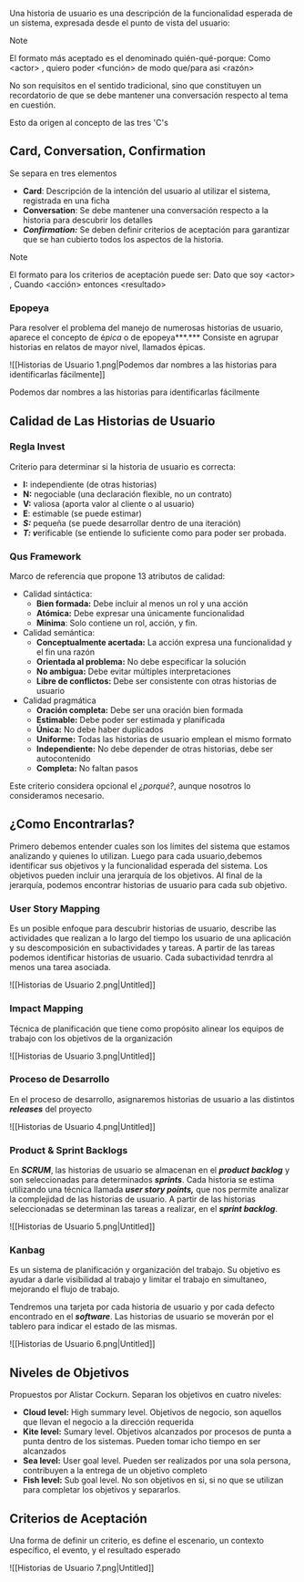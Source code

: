Una historia de usuario es una descripción de la funcionalidad esperada de un sistema, expresada desde el punto de vista del usuario:

> [!note]
> El formato más aceptado es el denominado quién-qué-porque: Como \<actor> , quiero poder \<función> de modo que/para asi \<razón>

No son requisitos en el sentido tradicional, sino que constituyen un recordatorio de que se debe mantener una conversación respecto al tema en cuestión.

Esto da origen al concepto de las tres 'C's

## Card, Conversation, Confirmation

Se separa en tres elementos

- **Card**: Descripción de la intención del usuario al utilizar el sistema, registrada en una ficha
- **Conversation**: Se debe mantener una conversación respecto a la historia para descubrir los detalles
- ***Confirmation:*** Se deben definir criterios de aceptación para garantizar que se han cubierto todos los aspectos de la historia.

> [!note]
> El formato para los criterios de aceptación puede ser: Dato que soy \<actor> , Cuando \<acción> entonces \<resultado>

### Epopeya

Para resolver el problema del manejo de numerosas historias de usuario, aparece el concepto de é*pica* o de epopeya***.*** Consiste en agrupar historias en relatos de mayor nivel, llamados épicas.

![[Historias de Usuario 1.png|Podemos dar nombres a las historias para identificarlas fácilmente]]

Podemos dar nombres a las historias para identificarlas fácilmente

## Calidad de Las Historias de Usuario

### Regla Invest

Criterio para determinar si la historia de usuario es correcta:

- **I:** independiente (de otras historias)
- **N:** negociable (una declaración flexible, no un contrato)
- **V:** valiosa (aporta valor al cliente o al usuario)
- **E**: estimable (se puede estimar)
- ***S:*** pequeña (se puede desarrollar dentro de una iteración)
- ***T: v***erificable (se entiende lo suficiente como para poder ser probada.

### Qus Framework

Marco de referencia que propone 13 atributos de calidad:

- Calidad sintáctica:
	- **Bien formada:** Debe incluir al menos un rol y una acción
	- **Atómica:** Debe expresar una únicamente funcionalidad
	- **Mínima**: Solo contiene un rol, acción, y fin.
- Calidad semántica:
	- **Conceptualmente acertada:** La acción expresa una funcionalidad y el fin una razón
	- **Orientada al problema:** No debe especificar la solución
	- **No ambigua:** Debe evitar múltiples interpretaciones
	- **Libre de conflictos:** Debe ser consistente con otras historias de usuario
- Calidad pragmática
	- **Oración completa:** Debe ser una oración bien formada
	- **Estimable:** Debe poder ser estimada y planificada
	- **Única:** No debe haber duplicados
	- **Uniforme:** Todas las historias de usuario emplean el mismo formato
	- **Independiente:** No debe depender de otras historias, debe ser autocontenido
	- **Completa:** No faltan pasos

Este criterio considera opcional el *¿porqué?*, aunque nosotros lo consideramos necesario.

## ¿Como Encontrarlas?

Primero debemos entender cuales son los límites del sistema que estamos analizando y quienes lo utilizan. Luego para cada usuario,debemos identificar sus objetivos y la funcionalidad esperada del sistema. Los objetivos pueden incluir una jerarquía de los objetivos. Al final de la jerarquía, podemos encontrar historias de usuario para cada sub objetivo.

### User Story Mapping

Es un posible enfoque para descubrir historias de usuario, describe las actividades que realizan a lo largo del tiempo los usuario de una aplicación y su descomposición en subactividades y tareas. A partir de las tareas podemos identificar historias de usuario. Cada subactividad tenrdra al menos una tarea asociada.

![[Historias de Usuario 2.png|Untitled]]

### Impact Mapping

Técnica de planificación que tiene como propósito alinear los equipos de trabajo con los objetivos de la organización

![[Historias de Usuario 3.png|Untitled]]

### Proceso de Desarrollo

En el proceso de desarrollo, asignaremos historias de usuario a las distintos ***releases*** del proyecto

![[Historias de Usuario 4.png|Untitled]]

### Product & Sprint Backlogs

En ***SCRUM***, las historias de usuario se almacenan en el ***product backlog*** y son seleccionadas para determinados ***sprints***. Cada historia se estima utilizando una técnica llamada ***user story points,*** que nos permite analizar la complejidad de las historias de usuario. A partir de las historias seleccionadas se determinan las tareas a realizar, en el ***sprint backlog***.

![[Historias de Usuario 5.png|Untitled]]

### Kanbag

Es un sistema de planificación y organización del trabajo. Su objetivo es ayudar a darle visibilidad al trabajo y limitar el trabajo en simultaneo, mejorando el flujo de trabajo.

Tendremos una tarjeta por cada historia de usuario y por cada defecto encontrado en el ***software***. Las historias de usuario se moverán por el tablero para indicar el estado de las mismas.

![[Historias de Usuario 6.png|Untitled]]

## Niveles de Objetivos

Propuestos por Alistar Cockurn. Separan los objetivos en cuatro niveles:

- **Cloud level:** High summary level. Objetivos de negocio, son aquellos que llevan el negocio a la dirección requerida
- **Kite level:** Sumary level. Objetivos alcanzados por procesos de punta a punta dentro de los sistemas. Pueden tomar icho tiempo en ser alcanzados
- **Sea level:** User goal level. Pueden ser realizados por una sola persona, contribuyen a la entrega de un objetivo completo
- **Fish level:** Sub goal level. No son objetivos en si, si no que se utilizan para completar los objetivos y separarlos.

## Criterios de Aceptación

Una forma de definir un criterio, es define el escenario, un contexto específico, el evento, y el resultado esperado

![[Historias de Usuario 7.png|Untitled]]
